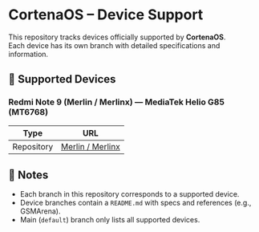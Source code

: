 # CortenaOS – Device Support

This repository tracks devices officially supported by **CortenaOS**.  
Each device has its own branch with detailed specifications and information.

## 📱 Supported Devices

### Redmi Note 9 (Merlin / Merlinx) — MediaTek Helio G85 (MT6768)

| Type       | URL                                                                               |
| ---------- | --------------------------------------------------------------------------------- |
| Repository | [Merlin / Merlinx](https://github.com/cortena/cortena_device_support/tree/merlin) |

## 🔖 Notes

- Each branch in this repository corresponds to a supported device.
- Device branches contain a `README.md` with specs and references (e.g., GSMArena).
- Main (`default`) branch only lists all supported devices.
